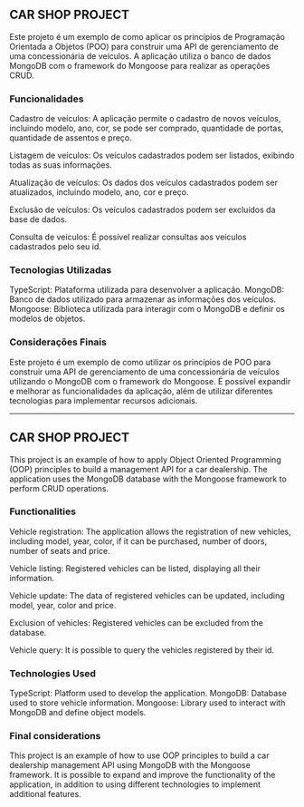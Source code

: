 ## CAR SHOP PROJECT

Este projeto é um exemplo de como aplicar os princípios de Programação Orientada a Objetos (POO) para construir uma API de gerenciamento de uma concessionária de veículos. A aplicação utiliza o banco de dados MongoDB com o framework do Mongoose para realizar as operações CRUD.

### Funcionalidades

Cadastro de veículos: A aplicação permite o cadastro de novos veículos, incluindo modelo, ano, cor, se pode ser comprado, quantidade de portas, quantidade de assentos e preço.

Listagem de veículos: Os veículos cadastrados podem ser listados, exibindo todas as suas informações.

Atualização de veículos: Os dados dos veículos cadastrados podem ser atualizados, incluindo modelo, ano, cor e preço.

Exclusão de veículos: Os veículos cadastrados podem ser excluídos da base de dados.

Consulta de veículos: É possível realizar consultas aos veículos cadastrados pelo seu id.

### Tecnologias Utilizadas

TypeScript: Plataforma utilizada para desenvolver a aplicação.
MongoDB: Banco de dados utilizado para armazenar as informações dos veículos.
Mongoose: Biblioteca utilizada para interagir com o MongoDB e definir os modelos de objetos.

### Considerações Finais

Este projeto é um exemplo de como utilizar os princípios de POO para construir uma API de gerenciamento de uma concessionária de veículos utilizando o MongoDB com o framework do Mongoose. É possível expandir e melhorar as funcionalidades da aplicação, além de utilizar diferentes tecnologias para implementar recursos adicionais.

___________________________________________________________________________________________________________________________________________________________

## CAR SHOP PROJECT

This project is an example of how to apply Object Oriented Programming (OOP) principles to build a management API for a car dealership. The application uses the MongoDB database with the Mongoose framework to perform CRUD operations.

### Functionalities

Vehicle registration: The application allows the registration of new vehicles, including model, year, color, if it can be purchased, number of doors, number of seats and price.

Vehicle listing: Registered vehicles can be listed, displaying all their information.

Vehicle update: The data of registered vehicles can be updated, including model, year, color and price.

Exclusion of vehicles: Registered vehicles can be excluded from the database.

Vehicle query: It is possible to query the vehicles registered by their id.

### Technologies Used

TypeScript: Platform used to develop the application.
MongoDB: Database used to store vehicle information.
Mongoose: Library used to interact with MongoDB and define object models.

### Final considerations

This project is an example of how to use OOP principles to build a car dealership management API using MongoDB with the Mongoose framework. It is possible to expand and improve the functionality of the application, in addition to using different technologies to implement additional features.

